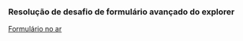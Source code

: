 ### Resolução de desafio de formulário avançado do explorer
[Formulário no ar](https://queziafiladelfo.github.io/explorerDesafioFormulario/)
